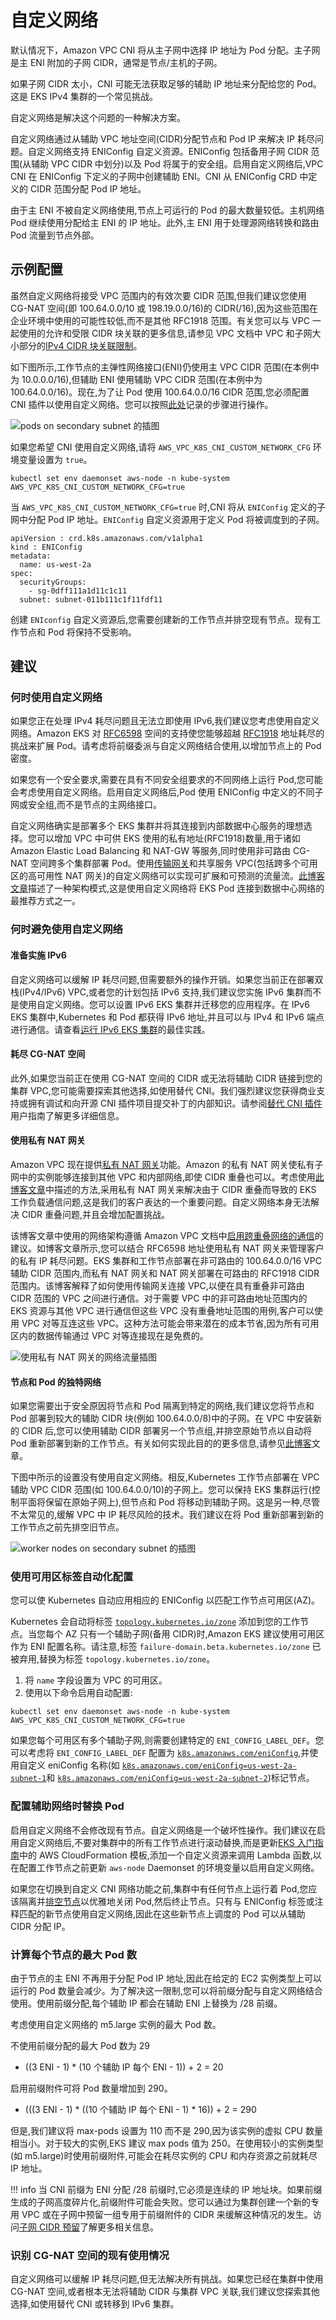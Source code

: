 # 自定义网络

默认情况下，Amazon VPC CNI 将从主子网中选择 IP 地址为 Pod 分配。主子网是主 ENI 附加的子网 CIDR，通常是节点/主机的子网。

如果子网 CIDR 太小，CNI 可能无法获取足够的辅助 IP 地址来分配给您的 Pod。这是 EKS IPv4 集群的一个常见挑战。

自定义网络是解决这个问题的一种解决方案。

自定义网络通过从辅助 VPC 地址空间(CIDR)分配节点和 Pod IP 来解决 IP 耗尽问题。自定义网络支持 ENIConfig 自定义资源。ENIConfig 包括备用子网 CIDR 范围(从辅助 VPC CIDR 中划分)以及 Pod 将属于的安全组。启用自定义网络后,VPC CNI 在 ENIConfig 下定义的子网中创建辅助 ENI。CNI 从 ENIConfig CRD 中定义的 CIDR 范围分配 Pod IP 地址。

由于主 ENI 不被自定义网络使用,节点上可运行的 Pod 的最大数量较低。主机网络 Pod 继续使用分配给主 ENI 的 IP 地址。此外,主 ENI 用于处理源网络转换和路由 Pod 流量到节点外部。

## 示例配置

虽然自定义网络将接受 VPC 范围内的有效次要 CIDR 范围,但我们建议您使用 CG-NAT 空间(即 100.64.0.0/10 或 198.19.0.0/16)的 CIDR(/16),因为这些范围在企业环境中使用的可能性较低,而不是其他 RFC1918 范围。有关您可以与 VPC 一起使用的允许和受限 CIDR 块关联的更多信息,请参见 VPC 文档中 VPC 和子网大小部分的[IPv4 CIDR 块关联限制](https://docs.aws.amazon.com/vpc/latest/userguide/configure-your-vpc.html#add-cidr-block-restrictions)。

如下图所示,工作节点的主弹性网络接口(ENI)仍使用主 VPC CIDR 范围(在本例中为 10.0.0.0/16),但辅助 ENI 使用辅助 VPC CIDR 范围(在本例中为 100.64.0.0/16)。现在,为了让 Pod 使用 100.64.0.0/16 CIDR 范围,您必须配置 CNI 插件以使用自定义网络。您可以按照[此处](https://docs.aws.amazon.com/eks/latest/userguide/cni-custom-network.html)记录的步骤进行操作。

![pods on secondary subnet 的插图](./image.png)

如果您希望 CNI 使用自定义网络,请将 `AWS_VPC_K8S_CNI_CUSTOM_NETWORK_CFG` 环境变量设置为 `true`。

```
kubectl set env daemonset aws-node -n kube-system AWS_VPC_K8S_CNI_CUSTOM_NETWORK_CFG=true
```

当 `AWS_VPC_K8S_CNI_CUSTOM_NETWORK_CFG=true` 时,CNI 将从 `ENIConfig` 定义的子网中分配 Pod IP 地址。`ENIConfig` 自定义资源用于定义 Pod 将被调度到的子网。

```
apiVersion : crd.k8s.amazonaws.com/v1alpha1
kind : ENIConfig
metadata:
  name: us-west-2a
spec: 
  securityGroups:
    - sg-0dff111a1d11c1c11
  subnet: subnet-011b111c1f11fdf11
```

创建 `ENIconfig` 自定义资源后,您需要创建新的工作节点并排空现有节点。现有工作节点和 Pod 将保持不受影响。

## 建议

### 何时使用自定义网络

如果您正在处理 IPv4 耗尽问题且无法立即使用 IPv6,我们建议您考虑使用自定义网络。Amazon EKS 对 [RFC6598](https://datatracker.ietf.org/doc/html/rfc6598) 空间的支持使您能够超越 [RFC1918](https://datatracker.ietf.org/doc/html/rfc1918) 地址耗尽的挑战来扩展 Pod。请考虑将前缀委派与自定义网络结合使用,以增加节点上的 Pod 密度。

如果您有一个安全要求,需要在具有不同安全组要求的不同网络上运行 Pod,您可能会考虑使用自定义网络。启用自定义网络后,Pod 使用 ENIConfig 中定义的不同子网或安全组,而不是节点的主网络接口。

自定义网络确实是部署多个 EKS 集群并将其连接到内部数据中心服务的理想选择。您可以增加 VPC 中可供 EKS 使用的私有地址(RFC1918)数量,用于诸如 Amazon Elastic Load Balancing 和 NAT-GW 等服务,同时使用非可路由 CG-NAT 空间跨多个集群部署 Pod。使用[传输网关](https://aws.amazon.com/transit-gateway/)和共享服务 VPC(包括跨多个可用区的高可用性 NAT 网关)的自定义网络可以实现可扩展和可预测的流量流。[此博客文章](https://aws.amazon.com/blogs/containers/eks-vpc-routable-ip-address-conservation/)描述了一种架构模式,这是使用自定义网络将 EKS Pod 连接到数据中心网络的最推荐方式之一。

### 何时避免使用自定义网络

#### 准备实施 IPv6

自定义网络可以缓解 IP 耗尽问题,但需要额外的操作开销。如果您当前正在部署双栈(IPv4/IPv6) VPC,或者您的计划包括 IPv6 支持,我们建议您实施 IPv6 集群而不是使用自定义网络。您可以设置 IPv6 EKS 集群并迁移您的应用程序。在 IPv6 EKS 集群中,Kubernetes 和 Pod 都获得 IPv6 地址,并且可以与 IPv4 和 IPv6 端点进行通信。请查看[运行 IPv6 EKS 集群](../ipv6/index.md)的最佳实践。

#### 耗尽 CG-NAT 空间

此外,如果您当前正在使用 CG-NAT 空间的 CIDR 或无法将辅助 CIDR 链接到您的集群 VPC,您可能需要探索其他选择,如使用替代 CNI。我们强烈建议您获得商业支持或拥有调试和向开源 CNI 插件项目提交补丁的内部知识。请参阅[替代 CNI 插件](https://docs.aws.amazon.com/eks/latest/userguide/alternate-cni-plugins.html)用户指南了解更多详细信息。

#### 使用私有 NAT 网关

Amazon VPC 现在提供[私有 NAT 网关](https://docs.aws.amazon.com/vpc/latest/userguide/vpc-nat-gateway.html)功能。Amazon 的私有 NAT 网关使私有子网中的实例能够连接到其他 VPC 和内部网络,即使 CIDR 重叠也可以。考虑使用[此博客文章](https://aws.amazon.com/blogs/containers/addressing-ipv4-address-exhaustion-in-amazon-eks-clusters-using-private-nat-gateways/)中描述的方法,采用私有 NAT 网关来解决由于 CIDR 重叠而导致的 EKS 工作负载通信问题,这是我们的客户表达的一个重要问题。自定义网络本身无法解决 CIDR 重叠问题,并且会增加配置挑战。

该博客文章中使用的网络架构遵循 Amazon VPC 文档中[启用跨重叠网络的通信](https://docs.aws.amazon.com/vpc/latest/userguide/nat-gateway-scenarios.html#private-nat-overlapping-networks)的建议。如博客文章所示,您可以结合 RFC6598 地址使用私有 NAT 网关来管理客户的私有 IP 耗尽问题。EKS 集群和工作节点部署在非可路由的 100.64.0.0/16 VPC 辅助 CIDR 范围内,而私有 NAT 网关和 NAT 网关部署在可路由的 RFC1918 CIDR 范围内。该博客解释了如何使用传输网关连接 VPC,以便在具有重叠非可路由 CIDR 范围的 VPC 之间进行通信。对于需要 VPC 中的非可路由地址范围内的 EKS 资源与其他 VPC 进行通信但这些 VPC 没有重叠地址范围的用例,客户可以使用 VPC 对等互连这些 VPC。这种方法可能会带来潜在的成本节省,因为所有可用区内的数据传输通过 VPC 对等连接现在是免费的。

![使用私有 NAT 网关的网络流量插图](./image-3.png)

#### 节点和 Pod 的独特网络

如果您需要出于安全原因将节点和 Pod 隔离到特定的网络,我们建议您将节点和 Pod 部署到较大的辅助 CIDR 块(例如 100.64.0.0/8)中的子网。在 VPC 中安装新的 CIDR 后,您可以使用辅助 CIDR 部署另一个节点组,并排空原始节点以自动将 Pod 重新部署到新的工作节点。有关如何实现此目的的更多信息,请参见[此博客](https://aws.amazon.com/blogs/containers/optimize-ip-addresses-usage-by-pods-in-your-amazon-eks-cluster/)文章。

下图中所示的设置没有使用自定义网络。相反,Kubernetes 工作节点部署在 VPC 辅助 VPC CIDR 范围(如 100.64.0.0/10)的子网上。您可以保持 EKS 集群运行(控制平面将保留在原始子网上),但节点和 Pod 将移动到辅助子网。这是另一种,尽管不太常见的,缓解 VPC 中 IP 耗尽风险的技术。我们建议在将 Pod 重新部署到新的工作节点之前先排空旧节点。

![worker nodes on secondary subnet 的插图](./image-2.png)

### 使用可用区标签自动化配置

您可以使 Kubernetes 自动应用相应的 ENIConfig 以匹配工作节点可用区(AZ)。

Kubernetes 会自动将标签 [`topology.kubernetes.io/zone`](http://topology.kubernetes.io/zone) 添加到您的工作节点。当您每个 AZ 只有一个辅助子网(备用 CIDR)时,Amazon EKS 建议使用可用区作为 ENI 配置名称。请注意,标签 `failure-domain.beta.kubernetes.io/zone` 已被弃用,替换为标签 `topology.kubernetes.io/zone`。

1. 将 `name` 字段设置为 VPC 的可用区。
2. 使用以下命令启用自动配置:

```
kubectl set env daemonset aws-node -n kube-system AWS_VPC_K8S_CNI_CUSTOM_NETWORK_CFG=true
```

如果您每个可用区有多个辅助子网,则需要创建特定的 `ENI_CONFIG_LABEL_DEF`。您可以考虑将 `ENI_CONFIG_LABEL_DEF` 配置为 [`k8s.amazonaws.com/eniConfig`](http://k8s.amazonaws.com/eniConfig),并使用自定义 eniConfig 名称(如 [`k8s.amazonaws.com/eniConfig=us-west-2a-subnet-1`](http://k8s.amazonaws.com/eniConfig=us-west-2a-subnet-1)和 [`k8s.amazonaws.com/eniConfig=us-west-2a-subnet-2`](http://k8s.amazonaws.com/eniConfig=us-west-2a-subnet-2))标记节点。

### 配置辅助网络时替换 Pod

启用自定义网络不会修改现有节点。自定义网络是一个破坏性操作。我们建议在启用自定义网络后,不要对集群中的所有工作节点进行滚动替换,而是更新[EKS 入门指南](https://docs.aws.amazon.com/eks/latest/userguide/getting-started.html)中的 AWS CloudFormation 模板,添加一个自定义资源来调用 Lambda 函数,以在配置工作节点之前更新 `aws-node` Daemonset 的环境变量以启用自定义网络。

如果您在切换到自定义 CNI 网络功能之前,集群中有任何节点上运行着 Pod,您应该隔离并[排空节点](https://aws.amazon.com/premiumsupport/knowledge-center/eks-worker-node-actions/)以优雅地关闭 Pod,然后终止节点。只有与 ENIConfig 标签或注释匹配的新节点使用自定义网络,因此在这些新节点上调度的 Pod 可以从辅助 CIDR 分配 IP。

### 计算每个节点的最大 Pod 数

由于节点的主 ENI 不再用于分配 Pod IP 地址,因此在给定的 EC2 实例类型上可以运行的 Pod 数量会减少。为了解决这一限制,您可以将前缀分配与自定义网络结合使用。使用前缀分配,每个辅助 IP 都会在辅助 ENI 上替换为 /28 前缀。

考虑使用自定义网络的 m5.large 实例的最大 Pod 数。

不使用前缀分配的最大 Pod 数为 29

* ((3 ENI - 1) * (10 个辅助 IP 每个 ENI - 1)) + 2 = 20

启用前缀附件可将 Pod 数量增加到 290。

* (((3 ENI - 1) * ((10 个辅助 IP 每个 ENI - 1) * 16)) + 2 = 290

但是,我们建议将 max-pods 设置为 110 而不是 290,因为该实例的虚拟 CPU 数量相当小。对于较大的实例,EKS 建议 max pods 值为 250。在使用较小的实例类型(如 m5.large)时使用前缀附件,可能会在耗尽实例的 CPU 和内存资源之前就耗尽 IP 地址。

!!! info
    当 CNI 前缀为 ENI 分配 /28 前缀时,它必须是连续的 IP 地址块。如果前缀生成的子网高度碎片化,前缀附件可能会失败。您可以通过为集群创建一个新的专用 VPC 或在子网中预留一组专用于前缀附件的 CIDR 来缓解这种情况的发生。访问[子网 CIDR 预留](https://docs.aws.amazon.com/vpc/latest/userguide/subnet-cidr-reservation.html)了解更多相关信息。

### 识别 CG-NAT 空间的现有使用情况

自定义网络可以缓解 IP 耗尽问题,但无法解决所有挑战。如果您已经在集群中使用 CG-NAT 空间,或者根本无法将辅助 CIDR 与集群 VPC 关联,我们建议您探索其他选择,如使用替代 CNI 或转移到 IPv6 集群。